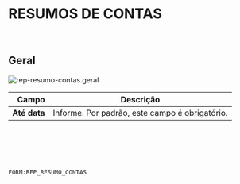 # RESUMOS DE CONTAS
<br>

## Geral
![rep-resumo-contas.geral](https://raw.githubusercontent.com/netforcews/docs-siscom/master/geral/imagens/rep-resumo-contas.geral.png)

Campo | Descrição
--:|---
**Até data** | Informe. Por padrão, este campo é obrigatório.
<br>
<br>
<br>
<br>

```FORM:REP_RESUMO_CONTAS```
